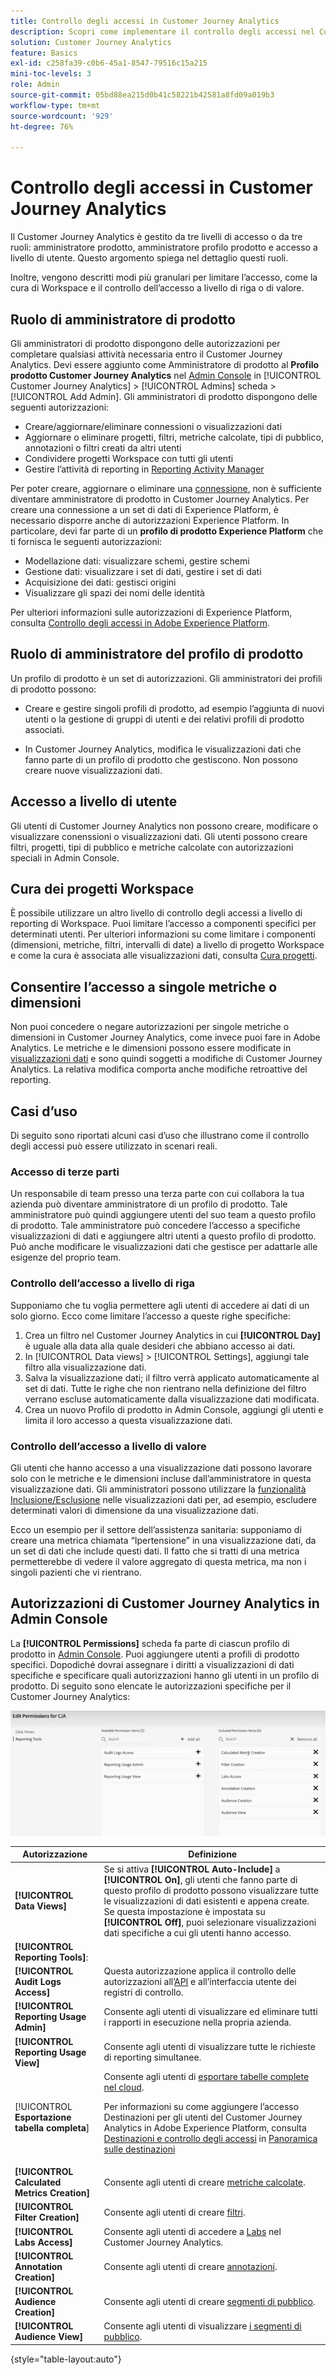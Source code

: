 ```yaml
---
title: Controllo degli accessi in Customer Journey Analytics
description: Scopri come implementare il controllo degli accessi nel Customer Journey Analytics.
solution: Customer Journey Analytics
feature: Basics
exl-id: c258fa39-c0b6-45a1-8547-79516c15a215
mini-toc-levels: 3
role: Admin
source-git-commit: 05bd88ea215d0b41c58221b42581a8fd09a019b3
workflow-type: tm+mt
source-wordcount: '929'
ht-degree: 76%

---
```


# Controllo degli accessi in Customer Journey Analytics

Il Customer Journey Analytics è gestito da tre livelli di accesso o da tre ruoli: amministratore prodotto, amministratore profilo prodotto e accesso a livello di utente. Questo argomento spiega nel dettaglio questi ruoli.

Inoltre, vengono descritti modi più granulari per limitare l’accesso, come la cura di Workspace e il controllo dell’accesso a livello di riga o di valore.

## Ruolo di amministratore di prodotto

Gli amministratori di prodotto dispongono delle autorizzazioni per completare qualsiasi attività necessaria entro il Customer Journey Analytics. Devi essere aggiunto come Amministratore di prodotto al **Profilo prodotto Customer Journey Analytics** nel [Admin Console](https://adminconsole.adobe.com/enterprise/) in [!UICONTROL Customer Journey Analytics] > [!UICONTROL Admins] scheda > [!UICONTROL Add Admin]. Gli amministratori di prodotto dispongono delle seguenti autorizzazioni:

* Creare/aggiornare/eliminare connessioni o visualizzazioni dati
* Aggiornare o eliminare progetti, filtri, metriche calcolate, tipi di pubblico, annotazioni o filtri creati da altri utenti
* Condividere progetti Workspace con tutti gli utenti
* Gestire l’attività di reporting in [Reporting Activity Manager](/help/reporting-activity-manager/reporting-activity-overview.md)

Per poter creare, aggiornare o eliminare una [connessione](/help/connections/overview.md), non è sufficiente diventare amministratore di prodotto in Customer Journey Analytics. Per creare una connessione a un set di dati di Experience Platform, è necessario disporre anche di autorizzazioni Experience Platform. In particolare, devi far parte di un **profilo di prodotto Experience Platform** che ti fornisca le seguenti autorizzazioni:

* Modellazione dati: visualizzare schemi, gestire schemi
* Gestione dati: visualizzare i set di dati, gestire i set di dati
* Acquisizione dei dati: gestisci origini
* Visualizzare gli spazi dei nomi delle identità

Per ulteriori informazioni sulle autorizzazioni di Experience Platform, consulta [Controllo degli accessi in Adobe Experience Platform](https://experienceleague.adobe.com/docs/experience-platform/access-control/home.html?lang=it).

## Ruolo di amministratore del profilo di prodotto

Un profilo di prodotto è un set di autorizzazioni. Gli amministratori dei profili di prodotto possono:

* Creare e gestire singoli profili di prodotto, ad esempio l’aggiunta di nuovi utenti o la gestione di gruppi di utenti e dei relativi profili di prodotto associati.

* In Customer Journey Analytics, modifica le visualizzazioni dati che fanno parte di un profilo di prodotto che gestiscono. Non possono creare nuove visualizzazioni dati.

## Accesso a livello di utente

Gli utenti di Customer Journey Analytics non possono creare, modificare o visualizzare conenssioni o visualizzazioni dati. Gli utenti possono creare filtri, progetti, tipi di pubblico e metriche calcolate con autorizzazioni speciali in Admin Console.

## Cura dei progetti Workspace

È possibile utilizzare un altro livello di controllo degli accessi a livello di reporting di Workspace. Puoi limitare l’accesso a componenti specifici per determinati utenti. Per ulteriori informazioni su come limitare i componenti (dimensioni, metriche, filtri, intervalli di date) a livello di progetto Workspace e come la cura è associata alle visualizzazioni dati, consulta [Cura progetti](/help/analysis-workspace/curate-share/curate.md).

## Consentire l’accesso a singole metriche o dimensioni

Non puoi concedere o negare autorizzazioni per singole metriche o dimensioni in Customer Journey Analytics, come invece puoi fare in Adobe Analytics. Le metriche e le dimensioni possono essere modificate in [visualizzazioni dati](/help/data-views/data-views.md) e sono quindi soggetti a modifiche di Customer Journey Analytics. La relativa modifica comporta anche modifiche retroattive del reporting.

## Casi d’uso

Di seguito sono riportati alcuni casi d’uso che illustrano come il controllo degli accessi può essere utilizzato in scenari reali.

### Accesso di terze parti

Un responsabile di team presso una terza parte con cui collabora la tua azienda può diventare amministratore di un profilo di prodotto. Tale amministratore può quindi aggiungere utenti del suo team a questo profilo di prodotto. Tale amministratore può concedere l’accesso a specifiche visualizzazioni di dati e aggiungere altri utenti a questo profilo di prodotto. Può anche modificare le visualizzazioni dati che gestisce per adattarle alle esigenze del proprio team.

### Controllo dell’accesso a livello di riga

Supponiamo che tu voglia permettere agli utenti di accedere ai dati di un solo giorno. Ecco come limitare l’accesso a queste righe specifiche:

1. Crea un filtro nel Customer Journey Analytics in cui **[!UICONTROL Day]** è uguale alla data alla quale desideri che abbiano accesso ai dati.
1. In [!UICONTROL Data views] > [!UICONTROL Settings], aggiungi tale filtro alla visualizzazione dati.
1. Salva la visualizzazione dati; il filtro verrà applicato automaticamente al set di dati. Tutte le righe che non rientrano nella definizione del filtro verrano escluse automaticamente dalla visualizzazione dati modificata.
1. Crea un nuovo Profilo di prodotto in Admin Console, aggiungi gli utenti e limita il loro accesso a questa visualizzazione dati.

### Controllo dell’accesso a livello di valore

Gli utenti che hanno accesso a una visualizzazione dati possono lavorare solo con le metriche e le dimensioni incluse dall’amministratore in questa visualizzazione dati. Gli amministratori possono utilizzare la [funzionalità Inclusione/Esclusione](/help/data-views/component-settings/include-exclude-values.md) nelle visualizzazioni dati per, ad esempio, escludere determinati valori di dimensione da una visualizzazione dati.

Ecco un esempio per il settore dell’assistenza sanitaria: supponiamo di creare una metrica chiamata “Ipertensione” in una visualizzazione dati, da un set di dati che include questi dati. Il fatto che si tratti di una metrica permetterebbe di vedere il valore aggregato di questa metrica, ma non i singoli pazienti che vi rientrano.

## Autorizzazioni di Customer Journey Analytics in Admin Console

La **[!UICONTROL Permissions]** scheda fa parte di ciascun profilo di prodotto in [Admin Console](https://adminconsole.adobe.com/enterprise/). Puoi aggiungere utenti a profili di prodotto specifici. Dopodiché dovrai assegnare i diritti a visualizzazioni di dati specifiche e specificare quali autorizzazioni hanno gli utenti in un profilo di prodotto. Di seguito sono elencate le autorizzazioni specifiche per il Customer Journey Analytics:

![autorizzazioni di admin console](assets/permissions.png)

| Autorizzazione | Definizione |
| --- | --- |
| **[!UICONTROL Data Views]** | Se si attiva **[!UICONTROL Auto-Include]** a **[!UICONTROL On]**, gli utenti che fanno parte di questo profilo di prodotto possono visualizzare tutte le visualizzazioni di dati esistenti e appena create. Se questa impostazione è impostata su **[!UICONTROL Off]**, puoi selezionare visualizzazioni dati specifiche a cui gli utenti hanno accesso. |
| **[!UICONTROL Reporting Tools]**: |   |
| **[!UICONTROL Audit Logs Access]** | Questa autorizzazione applica il controllo delle autorizzazioni all’[API](https://adobe.io/cja-apis/docs/endpoints/auditlogs/) e all’interfaccia utente dei registri di controllo. |
| **[!UICONTROL Reporting Usage Admin]** | Consente agli utenti di visualizzare ed eliminare tutti i rapporti in esecuzione nella propria azienda. |
| **[!UICONTROL Reporting Usage View]** | Consente agli utenti di visualizzare tutte le richieste di reporting simultanee. |
| [!UICONTROL **Esportazione tabella completa**] | Consente agli utenti di [esportare tabelle complete nel cloud](/help/analysis-workspace/export/export-cloud.md). <p>Per informazioni su come aggiungere l’accesso Destinazioni per gli utenti del Customer Journey Analytics in Adobe Experience Platform, consulta [Destinazioni e controllo degli accessi](https://experienceleague.adobe.com/docs/experience-platform/destinations/home.html?lang=en#access-controls) in [Panoramica sulle destinazioni](https://experienceleague.adobe.com/docs/experience-platform/destinations/home.html?lang=en)</p> |
| **[!UICONTROL Calculated Metrics Creation]** | Consente agli utenti di creare [metriche calcolate](/help/components/calc-metrics/calc-metr-overview.md). |
| **[!UICONTROL Filter Creation]** | Consente agli utenti di creare [filtri](/help/components/filters/filters-overview.md). |
| **[!UICONTROL Labs Access]** | Consente agli utenti di accedere a [Labs](/help/labs/labs.md) nel Customer Journey Analytics. |
| **[!UICONTROL Annotation Creation]** | Consente agli utenti di creare [annotazioni](/help/components/annotations/overview.md). |
| **[!UICONTROL Audience Creation]** | Consente agli utenti di creare [segmenti di pubblico](/help/components/audiences/audiences-overview.md). |
| **[!UICONTROL Audience View]** | Consente agli utenti di visualizzare [i segmenti di pubblico](/help/components/audiences/audiences-overview.md). |

{style="table-layout:auto"}
